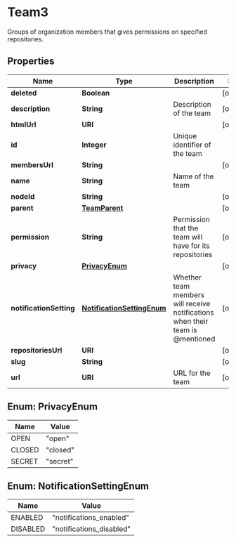 

# Team3

Groups of organization members that gives permissions on specified repositories.

## Properties

| Name | Type | Description | Notes |
|------------ | ------------- | ------------- | -------------|
|**deleted** | **Boolean** |  |  [optional] |
|**description** | **String** | Description of the team |  [optional] |
|**htmlUrl** | **URI** |  |  [optional] |
|**id** | **Integer** | Unique identifier of the team |  |
|**membersUrl** | **String** |  |  [optional] |
|**name** | **String** | Name of the team |  |
|**nodeId** | **String** |  |  [optional] |
|**parent** | [**TeamParent**](TeamParent.md) |  |  [optional] |
|**permission** | **String** | Permission that the team will have for its repositories |  [optional] |
|**privacy** | [**PrivacyEnum**](#PrivacyEnum) |  |  [optional] |
|**notificationSetting** | [**NotificationSettingEnum**](#NotificationSettingEnum) | Whether team members will receive notifications when their team is @mentioned |  [optional] |
|**repositoriesUrl** | **URI** |  |  [optional] |
|**slug** | **String** |  |  [optional] |
|**url** | **URI** | URL for the team |  [optional] |



## Enum: PrivacyEnum

| Name | Value |
|---- | -----|
| OPEN | &quot;open&quot; |
| CLOSED | &quot;closed&quot; |
| SECRET | &quot;secret&quot; |



## Enum: NotificationSettingEnum

| Name | Value |
|---- | -----|
| ENABLED | &quot;notifications_enabled&quot; |
| DISABLED | &quot;notifications_disabled&quot; |



